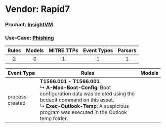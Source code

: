 Vendor: Rapid7
==============
### Product: [InsightVM](../ds_rapid7_insightvm.md)
### Use-Case: [Phishing](../../../../UseCases/uc_phishing.md)

| Rules | Models | MITRE TTPs | Event Types | Parsers |
|:-----:|:------:|:----------:|:-----------:|:-------:|
|   2   |   0    |     1      |      1      |    1    |

| Event Type      | Rules                                                                                                                                                                                                                                   | Models |
| --------------- | --------------------------------------------------------------------------------------------------------------------------------------------------------------------------------------------------------------------------------------- | ------ |
| process-created | <b>T1566.001 - T1566.001</b><br> ↳ <b>A-Mod-Boot-Config</b>: Boot configuration data was deleted using the bcdedit command on this asset.<br> ↳ <b>Exec-Outlook-Temp</b>: A suspicious program was executed in the Outlook temp folder. |        |